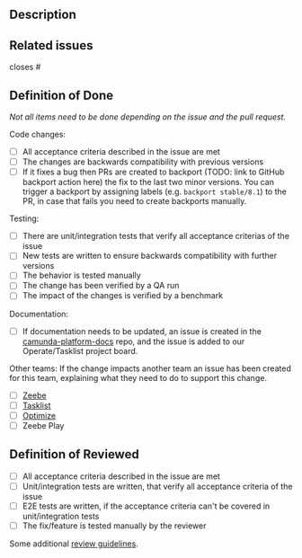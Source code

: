 ## Description

<!-- Please explain the changes you made here. -->

## Related issues

<!-- Which issues are closed by this PR or are related -->

closes #

<!-- Cut-off marker
_All lines under and including the cut-off marker will be removed from the merge commit message_

## Definition of Ready

Please check the items that apply, before requesting a review.

You can find more details in our [wiki page] (https://github.com/camunda/zeebe/wiki/Pull-Requests-and-Code-Reviews).

* [ ] I've reviewed my own code
* [ ] I've written a clear changelist description
* [ ] I've narrowly scoped my changes
* [ ] I've separated structural from behavioural changes
-->

## Definition of Done

<!-- As author please check the items that apply before requesting a review. -->

_Not all items need to be done depending on the issue and the pull request._

Code changes:
* [ ] All acceptance criteria described in the issue are met
* [ ] The changes are backwards compatibility with previous versions
* [ ] If it fixes a bug then PRs are created to backport (TODO: link to GitHub backport action here) the fix to the last two minor versions. You can trigger a backport by assigning labels (e.g. `backport stable/8.1`) to the PR, in case that fails you need to create backports manually.

Testing:
* [ ] There are unit/integration tests that verify all acceptance criterias of the issue
* [ ] New tests are written to ensure backwards compatibility with further versions
* [ ] The behavior is tested manually
* [ ] The change has been verified by a QA run
* [ ] The impact of the changes is verified by a benchmark

Documentation:
- [ ] If documentation needs to be updated, an issue is created in the [camunda-platform-docs](https://github.com/camunda/camunda-platform-docs) repo, and the issue is added to our Operate/Tasklist project board.

Other teams:
If the change impacts another team an issue has been created for this team, explaining what they need to do to support this change.
- [ ] [Zeebe](https://github.com/camunda/zeebe/issues)
- [ ] [Tasklist](https://github.com/camunda/tasklist/issues)
- [ ] [Optimize](https://github.com/camunda/camunda-optimize/issues)
- [ ] Zeebe Play
      
## Definition of Reviewed

<!-- As a reviewer please check the items that apply before approving this PR -->

- [ ] All acceptance criteria described in the issue are met
- [ ] Unit/integration tests are written, that verify all acceptance criteria of the issue
- [ ] E2E tests are written, if the acceptance criteria can't be covered in unit/integration tests
- [ ] The fix/feature is tested manually by the reviewer

Some additional [review guidelines](https://github.com/camunda/zeebe/wiki/Pull-Requests-and-Code-Reviews#code-review-guidelines).

